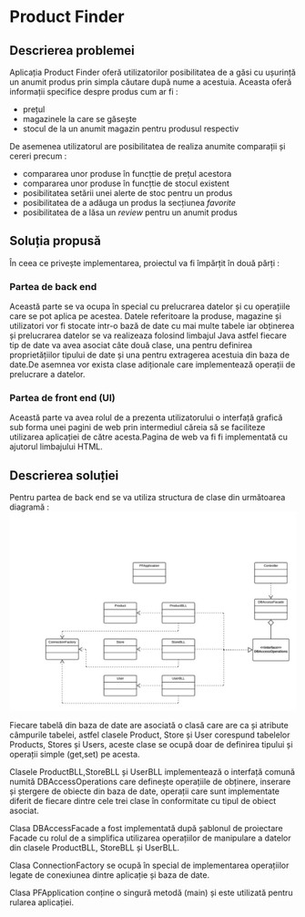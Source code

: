 # Product Finder
## Descrierea problemei
Aplicația Product Finder oferă utilizatorilor posibilitatea de a găsi cu ușurință un anumit produs prin simpla căutare după nume a acestuia.
Aceasta oferă informații specifice despre produs cum ar fi :
- prețul
- magazinele la care se găsește
- stocul de la un anumit magazin pentru produsul respectiv

De asemenea utilizatorul are posibilitatea de realiza anumite comparații și cereri precum :
- compararea unor produse în funcțtie de prețul acestora
- compararea unor produse în funcțtie de stocul existent
- posibilitatea setării unei alerte de stoc pentru un produs
- posibilitatea de a adăuga un produs la secțiunea *favorite*
- posibilitatea de a lăsa un *review* pentru un anumit produs

## Soluția propusă
În ceea ce privește implementarea, proiectul va fi împărțit în două părți :
### Partea de back end
Această parte se va ocupa în special cu prelucrarea datelor și cu operațiile care se pot aplica pe acestea.
Datele referitoare la produse, magazine și utilizatori vor fi stocate intr-o bază de date cu mai multe tabele iar obținerea 
și prelucrarea datelor se va realizeaza folosind limbajul Java astfel fiecare tip de date va avea asociat câte două clase, una pentru
definirea proprietățiilor tipului de date și una pentru extragerea acestuia din baza de date.De asemnea vor exista clase adiționale
care implementează operații de prelucrare a datelor.
### Partea de front end (UI)
Această parte va avea rolul de a prezenta utilizatorului o interfață grafică sub forma unei pagini de web prin intermediul căreia să se
faciliteze utilizarea aplicației de către acesta.Pagina de web va fi fi implementată cu ajutorul limbajului HTML.

## Descrierea soluției
Pentru partea de back end se va utiliza structura de clase din următoarea diagramă :
![alt text](https://github.com/cosmacatalin98/ProductFinder/blob/master/UMLClassDiagram.jpeg)

Fiecare tabelă din baza de date are asociată o clasă care are ca și atribute câmpurile tabelei, astfel clasele Product, Store și User corespund tabelelor Products, Stores și Users, aceste clase se ocupă doar de definirea tipului și operații simple (get,set) pe acesta.

Clasele ProductBLL,StoreBLL și UserBLL implementează o interfață comună numită DBAccessOperations care definește operațiile de obținere, inserare și ștergere de obiecte din baza de date, operații care sunt implementate diferit de fiecare dintre cele trei clase în conformitate cu tipul de obiect asociat.

Clasa DBAccessFacade a fost implementată după șablonul de proiectare Facade cu rolul de a simplifica utilizarea operațiilor de manipulare a datelor din clasele ProductBLL, StoreBLL și UserBLL.

Clasa ConnectionFactory se ocupă în special de implementarea operațiilor legate de conexiunea dintre aplicație și baza de date.

Clasa PFApplication conține o singură metodă (main) și este utilizată pentru rularea aplicației.


